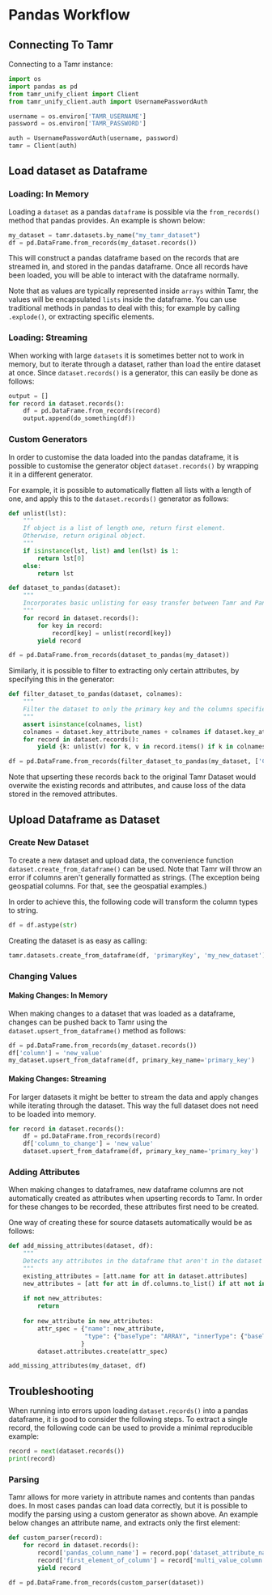 # Pandas Workflow

## Connecting To Tamr

Connecting to a Tamr instance:

```python
import os
import pandas as pd
from tamr_unify_client import Client
from tamr_unify_client.auth import UsernamePasswordAuth

username = os.environ['TAMR_USERNAME']
password = os.environ['TAMR_PASSWORD']

auth = UsernamePasswordAuth(username, password)
tamr = Client(auth)
```
## Load dataset as Dataframe

### Loading: In Memory

Loading a `dataset` as a pandas `dataframe` is possible via the `from_records()` method that pandas provides. 
An example is shown below:

```python
my_dataset = tamr.datasets.by_name("my_tamr_dataset")
df = pd.DataFrame.from_records(my_dataset.records())
```

This will construct a pandas dataframe based on the records that are streamed in, and stored in the pandas dataframe.
Once all records have been loaded, you will be able to interact with the dataframe normally. 

Note that as values are typically represented inside `arrays` within Tamr, the values will be encapsulated `lists` 
inside the dataframe. You can use traditional methods in pandas to deal with this; for example by calling `.explode()`,
or extracting specific elements. 

### Loading:  Streaming
When working with large `datasets` it is sometimes better not to work in memory, but to iterate through a dataset, rather
than load the entire dataset at once. 
Since `dataset.records()` is a generator, this can easily be done as follows:
```python
output = []
for record in dataset.records():
    df = pd.DataFrame.from_records(record)
    output.append(do_something(df))
``` 

### Custom Generators
In order to customise the data loaded into the pandas dataframe, it is possible to customise the generator object 
`dataset.records()` by wrapping it in a different generator.  

For example, it is possible to automatically flatten all lists with a length of one, and apply this to the `dataset.records()`
generator as follows:

```python
def unlist(lst):
    """
    If object is a list of length one, return first element. 
    Otherwise, return original object. 
    """
    if isinstance(lst, list) and len(lst) is 1:
        return lst[0]
    else:
        return lst

def dataset_to_pandas(dataset):
    """
    Incorporates basic unlisting for easy transfer between Tamr and Pandas. 
    """ 
    for record in dataset.records():
        for key in record:
            record[key] = unlist(record[key])
        yield record

df = pd.DataFrame.from_records(dataset_to_pandas(my_dataset))
```

Similarly, it is possible to filter to extracting only certain attributes, by specifying this in the generator:

```python
def filter_dataset_to_pandas(dataset, colnames):
    """
    Filter the dataset to only the primary key and the columns specified as a list in colnames. 
    """
    assert isinstance(colnames, list)
    colnames = dataset.key_attribute_names + colnames if dataset.key_attribute_names[0] not in colnames else colnames
    for record in dataset.records():
        yield {k: unlist(v) for k, v in record.items() if k in colnames}

df = pd.DataFrame.from_records(filter_dataset_to_pandas(my_dataset, ['City', 'new_attr']))
```

Note that upserting these records back to the original Tamr Dataset would overwite the existing records and attributes, and cause loss of the data 
stored in the removed attributes.  

## Upload Dataframe as Dataset

### Create New Dataset
To create a new dataset and upload data, the convenience function `dataset.create_from_dataframe()` can be used. 
Note that Tamr will throw an error if columns aren't generally formatted as strings. (The exception being geospatial
columns. For that, see the geospatial examples.)

In order to achieve this, the following code will transform the column types to string.
```python
df = df.astype(str)
```

Creating the dataset is as easy as calling:
```python
tamr.datasets.create_from_dataframe(df, 'primaryKey', 'my_new_dataset')
```

### Changing Values

#### Making Changes: In Memory 
When making changes to a dataset that was loaded as a dataframe, changes can be pushed back to Tamr using the 
`dataset.upsert_from_dataframe()` method as follows:

```python
df = pd.DataFrame.from_records(my_dataset.records())
df['column'] = 'new_value'
my_dataset.upsert_from_dataframe(df, primary_key_name='primary_key')
```

#### Making Changes: Streaming
For larger datasets it might be better to stream the data and apply changes while iterating through the dataset. 
This way the full dataset does not need to be loaded into memory. 
```python
for record in dataset.records():
    df = pd.DataFrame.from_records(record)
    df['column_to_change'] = 'new_value'
    dataset.upsert_from_dataframe(df, primary_key_name='primary_key')
```
### Adding Attributes
When making changes to dataframes, new dataframe columns are not automatically created as attributes when upserting 
records to Tamr. In order for these changes to be recorded, these attributes first need to be created. 

One way of creating these for source datasets automatically would be as follows:

```python
def add_missing_attributes(dataset, df):
    """
    Detects any attributes in the dataframe that aren't in the dataset and attempts to add them (as strings).
    """
    existing_attributes = [att.name for att in dataset.attributes]
    new_attributes = [att for att in df.columns.to_list() if att not in existing_attributes]
    
    if not new_attributes:
        return
    
    for new_attribute in new_attributes:
        attr_spec = {"name": new_attribute,
                     "type": {"baseType": "ARRAY", "innerType": {"baseType": "STRING"}},
                    }
        dataset.attributes.create(attr_spec)

add_missing_attributes(my_dataset, df)
```

## Troubleshooting

When running into errors upon loading `dataset.records()` into a pandas dataframe, it is good to consider the following
steps. To extract a single record, the following code can be used to provide a minimal reproducible example:
```python
record = next(dataset.records())
print(record)
```

### Parsing
Tamr allows for more variety in attribute names and contents than pandas does. In most cases pandas can load data
correctly, but it is possible to modify the parsing using a custom generator as shown above. An example below changes
an attribute name, and extracts only the first element:
```python
def custom_parser(record):
    for record in dataset.records():
        record['pandas_column_name'] = record.pop('dataset_attribute_name')
        record['first_element_of_column'] = record['multi_value_column'][0]
        yield record

df = pd.DataFrame.from_records(custom_parser(dataset))
```